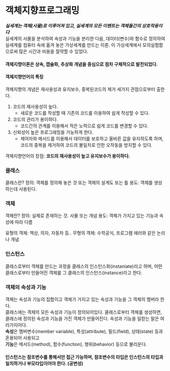  # 객체지향프로그래밍
***실세계는 객체(사물)로 이루어져 있고, 실세계의 모든 이벤트는 객체들간의 상호작용이다***  
실세계의 사물을 분석하여 속성과 기능을 분리한 다음, 데이터(변수)와 함수로 정의하여 실세계를 컴퓨터 속에 옮겨 놓은 가상세계를 만드는 이론. 이 가상세계에서 모의실험함으로써 많은 시간과 비용을 절약할 수 있었다.  
  
#### 객체지향이론은 상속, 캡슐화, 추상화 개념을 중심으로 점차 구체적으로 발전되었다.  

#### 객체지향언어의 특징
객체지향의 개념은 재사용성과 유지보수, 중복된코드의 제거 세가지 관점으로부터 출한다.

1. 코드의 재사용성이 높다.
    - 새로운 코드를 작성할 때 기존의 코드를 이용하여 쉽게 작성할 수 있다.
2. 코드의 관리가 용이하다.
    - 코드간의 관계를 이용해서 적은 노력으로 쉽게 코드를 변경할 수 있다.
3. 신뢰성이 높은 프로그래밍을 가능하게 한다.
    - 제어자와 메서드를 이용해서 데이터를 보호하고 올바른 값을 유지하도록 하며, 코드의 중복을 제거하여 코드의 불일치로 인한 오작동을 방지할 수 있다.  

객체지향언어의 장점: **코드의 재사용성이 높고 유지보수가 용이하다.**  

### 클래스
클래스란? 
정의: 객체를 정의해 놓은 것 또는 객체의 설계도 또는 틀
용도: 객체를 생성하는데 사용된다.
  
### 객체
객체란?
정의: 실제로 존재하는 것. 사물 또는 개념
용도: 객체가 가지고 있는 기능과 속성에 따라 다름

유형의 객체: 책상, 의자, 자동차 등..
무형의 객체: 수학공식, 프로그램 에러와 같은 논리나 개념

### 인스턴스
클래스로부터 객체를 만드는 과정을 클래스의 인스턴스화(instaniate)라고 하며, 어떤 클래스로부터 만들어진 객체를 그 클래스의 인스턴스(instance)라고 한다.

### 객체의 속성과 기능
객체는 속성과 기능의 집합이고 객체가 가지고 있는 속성과 기능을 그 객체의 멤버라 한다.  
클래스에는 객체의 모든 속성과 기능이 정의되어있다. 클래스로부터 객체를 생성하면, 클래스에 정의된 속성과 기능을 가진 객체가 만들어진다. 속성과 기능을 일컫는 말은 여러가지이다.   
**속성**은 멤버변수(member variable), 특성(attribute), 필드(field), 상태(state) 등과 혼용되어 사용되고  
**기능**은 메서드(method), 함수(function), 행위(behavior) 등으로 불리운다.

#### 인스턴스는 참조변수를 통해서만 접근 가능하며, 참조변수의 타입은 인스턴스의 타입과 일치하거나 부모타입이어야 한다. (공변성)